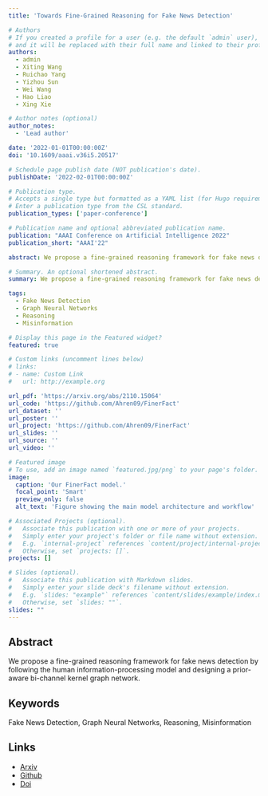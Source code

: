 ```yaml
---
title: 'Towards Fine-Grained Reasoning for Fake News Detection'

# Authors
# If you created a profile for a user (e.g. the default `admin` user), write the username (folder name) here
# and it will be replaced with their full name and linked to their profile.
authors:
  - admin
  - Xiting Wang
  - Ruichao Yang
  - Yizhou Sun
  - Wei Wang
  - Hao Liao
  - Xing Xie

# Author notes (optional)
author_notes:
  - 'Lead author'

date: '2022-01-01T00:00:00Z'
doi: '10.1609/aaai.v36i5.20517'

# Schedule page publish date (NOT publication's date).
publishDate: '2022-02-01T00:00:00Z'

# Publication type.
# Accepts a single type but formatted as a YAML list (for Hugo requirements).
# Enter a publication type from the CSL standard.
publication_types: ['paper-conference']

# Publication name and optional abbreviated publication name.
publication: "AAAI Conference on Artificial Intelligence 2022"
publication_short: "AAAI'22"

abstract: We propose a fine-grained reasoning framework for fake news detection by following the human information-processing model and designing a prior-aware bi-channel kernel graph network.

# Summary. An optional shortened abstract.
summary: We propose a fine-grained reasoning framework for fake news detection by following the human information-processing model and designing a prior-aware bi-channel kernel graph network....

tags:
  - Fake News Detection
  - Graph Neural Networks
  - Reasoning
  - Misinformation

# Display this page in the Featured widget?
featured: true

# Custom links (uncomment lines below)
# links:
# - name: Custom Link
#   url: http://example.org

url_pdf: 'https://arxiv.org/abs/2110.15064'
url_code: 'https://github.com/Ahren09/FinerFact'
url_dataset: ''
url_poster: ''
url_project: 'https://github.com/Ahren09/FinerFact'
url_slides: ''
url_source: ''
url_video: ''

# Featured image
# To use, add an image named `featured.jpg/png` to your page's folder.
image:
  caption: 'Our FinerFact model.'
  focal_point: 'Smart'
  preview_only: false
  alt_text: 'Figure showing the main model architecture and workflow'

# Associated Projects (optional).
#   Associate this publication with one or more of your projects.
#   Simply enter your project's folder or file name without extension.
#   E.g. `internal-project` references `content/project/internal-project/index.md`.
#   Otherwise, set `projects: []`.
projects: []

# Slides (optional).
#   Associate this publication with Markdown slides.
#   Simply enter your slide deck's filename without extension.
#   E.g. `slides: "example"` references `content/slides/example/index.md`.
#   Otherwise, set `slides: ""`.
slides: ""
---
```


## Abstract

We propose a fine-grained reasoning framework for fake news detection by following the human information-processing model and designing a prior-aware bi-channel kernel graph network.

## Keywords

Fake News Detection, Graph Neural Networks, Reasoning, Misinformation

## Links

- [Arxiv](https://arxiv.org/abs/2110.15064)
- [Github](https://github.com/Ahren09/FinerFact)
- [Doi](10.1609/aaai.v36i5.20517)
